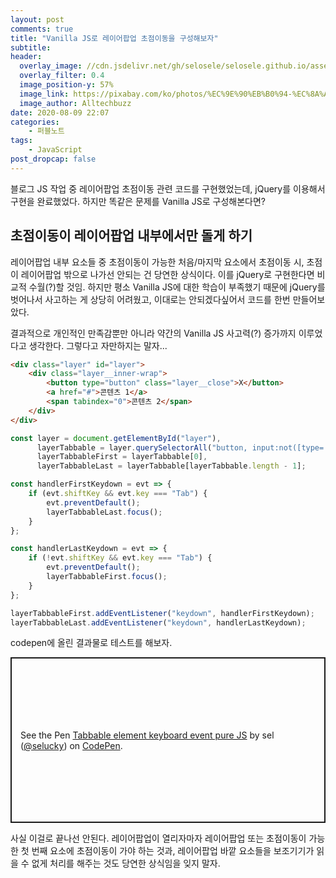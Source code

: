 ```yaml
---
layout: post
comments: true
title: "Vanilla JS로 레이어팝업 초점이동을 구성해보자"
subtitle:
header:
  overlay_image: //cdn.jsdelivr.net/gh/selosele/selosele.github.io/assets/images/thumb/js_thumb01.jpg
  overlay_filter: 0.4
  image_position-y: 57%
  image_link: https://pixabay.com/ko/photos/%EC%9E%90%EB%B0%94-%EC%8A%A4%ED%81%AC%EB%A6%BD%ED%8A%B8-%ED%94%84%EB%A1%9C%EA%B7%B8%EB%9E%98%EB%A8%B8-%EC%BD%94%EB%93%9C-4523100/
  image_author: Alltechbuzz
date: 2020-08-09 22:07
categories:
    - 퍼블노트
tags:
    - JavaScript
post_dropcap: false
---
```


블로그 JS 작업 중 레이어팝업 초점이동 관련 코드를 구현했었는데, jQuery를 이용해서 구현을 완료했었다. 하지만 똑같은 문제를 Vanilla JS로 구성해본다면?

## 초점이동이 레이어팝업 내부에서만 돌게 하기

레이어팝업 내부 요소들 중 초점이동이 가능한 처음/마지막 요소에서 초점이동 시, 초점이 레이어팝업 밖으로 나가선 안되는 건 당연한 상식이다. 이를 jQuery로 구현한다면 비교적 수월(?)할 것임. 하지만 평소 Vanilla JS에 대한 학습이 부족했기 때문에 jQuery를 벗어나서 사고하는 게 상당히 어려웠고, 이대로는 안되겠다싶어서 코드를 한번 만들어보았다.

결과적으로 개인적인 만족감뿐만 아니라 약간의 Vanilla JS 사고력(?) 증가까지 이루었다고 생각한다. 그렇다고 자만하지는 말자...

```html
<div class="layer" id="layer">
    <div class="layer__inner-wrap">
        <button type="button" class="layer__close">X</button>
        <a href="#">콘텐츠 1</a>
        <span tabindex="0">콘텐츠 2</span>
    </div>
</div>
```

```javascript
const layer = document.getElementById("layer"),
      layerTabbable = layer.querySelectorAll("button, input:not([type='hidden']), select, textarea, [href], [tabindex]:not([tabindex='-1'])"),
      layerTabbableFirst = layerTabbable[0],
      layerTabbableLast = layerTabbable[layerTabbable.length - 1];

const handlerFirstKeydown = evt => {
    if (evt.shiftKey && evt.key === "Tab") {
        evt.preventDefault();
        layerTabbableLast.focus();
    }
};

const handlerLastKeydown = evt => {
    if (!evt.shiftKey && evt.key === "Tab") {
        evt.preventDefault();
        layerTabbableFirst.focus();
    }
};

layerTabbableFirst.addEventListener("keydown", handlerFirstKeydown);
layerTabbableLast.addEventListener("keydown", handlerLastKeydown);
```

codepen에 올린 결과물로 테스트를 해보자.

<p class="codepen" data-height="265" data-theme-id="default" data-default-tab="js,result" data-user="selucky" data-slug-hash="vYGOgZB" style="height: 265px; box-sizing: border-box; display: flex; align-items: center; justify-content: center; border: 2px solid; margin: 1em 0; padding: 1em;" data-pen-title="Tabbable element keyboard event pure JS">
  <span>See the Pen <a href="https://codepen.io/selucky/pen/vYGOgZB">
  Tabbable element keyboard event pure JS</a> by sel (<a href="https://codepen.io/selucky">@selucky</a>)
  on <a href="https://codepen.io">CodePen</a>.</span>
</p>
<script async src="https://static.codepen.io/assets/embed/ei.js"></script>

사실 이걸로 끝나선 안된다. 레이어팝업이 열리자마자 레이어팝업 또는 초점이동이 가능한 첫 번째 요소에 초점이동이 가야 하는 것과, 레이어팝업 바깥 요소들을 보조기기가 읽을 수 없게 처리를 해주는 것도 당연한 상식임을 잊지 말자.